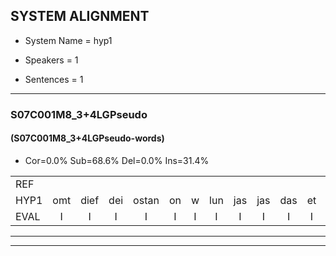 
## SYSTEM ALIGNMENT

- System Name = hyp1

- Speakers = 1

- Sentences = 1

---

### S07C001M8_3+4LGPseudo

#### (S07C001M8_3+4LGPseudo-words)

- Cor=0.0%	Sub=68.6%	Del=0.0%	Ins=31.4%

|  |  |  |  |  |  |  |  |  |  |  |  |  |  |  |  |  |  |  |  |  |  |  |  |  |  |  |  |  |  |  |  |  |  |  |  |  |  |  |  |  |  |  |  |  |  |  |  |  |  |  |  |  |  |  |  |  |  |  |  |  |  |  |  |  |  |  |  |  |  |  |  |  |  |  |  |  |  |  |  |  |  |  |  |  |  |  |  |  |  |  |  |  |  |  |  |  |  |  |  |  |  |  |  |  |  |
|:--- |:---:|:---:|:---:|:---:|:---:|:---:|:---:|:---:|:---:|:---:|:---:|:---:|:---:|:---:|:---:|:---:|:---:|:---:|:---:|:---:|:---:|:---:|:---:|:---:|:---:|:---:|:---:|:---:|:---:|:---:|:---:|:---:|:---:|:---:|:---:|:---:|:---:|:---:|:---:|:---:|:---:|:---:|:---:|:---:|:---:|:---:|:---:|:---:|:---:|:---:|:---:|:---:|:---:|:---:|:---:|:---:|:---:|:---:|:---:|:---:|:---:|:---:|:---:|:---:|:---:|:---:|:---:|:---:|:---:|:---:|:---:|:---:|:---:|:---:|:---:|:---:|:---:|:---:|:---:|:---:|:---:|:---:|:---:|:---:|:---:|:---:|:---:|:---:|:---:|:---:|:---:|:---:|:---:|:---:|:---:|:---:|:---:|:---:|:---:|:---:|:---:|:---:|:---:|:---:|:---:|
| REF |  |  |  |  |  |  |  |  |  |  |  |  |  |  |  |  |  |  |  |  |  |  |  |  |  |  |  |  |  |  |  |  |  | ometuif | toejietsen | oonwijlen | * | * | * | nurudien | * | * | * | * | * | juitonie | * | * | * | * | sidowaan | spekkeraai | wachteniek | * | * | nappegreeuw | * | * | * | * | * | * | * | * | kabbestepen | * | * | * | * | * | * | * | * | * | * | * | * | * | * | * | * | * | * | * | kantelogsten | * | * | choporatie | * | * | * | * | * | girdofhaalder | tobbermoeit | * | * | * | * | verbrakkertje | * | * | * | * | * |
| HYP1 | omt | dief | dei | ostan | on | w | lun | jas | jas | das | et | nu | e | bun | stoennedal | der | v | doek | castone | g | i | den | zonde | waan | spakra | wachtenneek | vug | pierik | a | g | el | teroen | k | heelden | das | pen | gro | ro | lan | u | us | daun | verwie | hing | oi | die | ja | fm | de | um | l | lig | jalik | waven | som | moralli | zek | vlagd | heen | geen | maro | doeel | ja | gen | mijs | ijje | ho | ando | liten | om | hominda | hoper | di | zin | met | derel | eh | rstun | ken | enoden | dus | grode | haldeg | on | dag | mooi | t | u | de | d | laagsgehoud | u | ha | va | diel | voor | daga | ja | g | w | jak | e | en | no | ren |
| EVAL | I | I | I | I | I | I | I | I | I | I | I | I | I | I | I | I | I | I | I | I | I | I | I | I | I | I | I | I | I | I | I | I | I | S | S | S | S | S | S | S | S | S | S | S | S | S | S | S | S | S | S | S | S | S | S | S | S | S | S | S | S | S | S | S | S | S | S | S | S | S | S | S | S | S | S | S | S | S | S | S | S | S | S | S | S | S | S | S | S | S | S | S | S | S | S | S | S | S | S | S | S | S | S | S | S |
---

---
